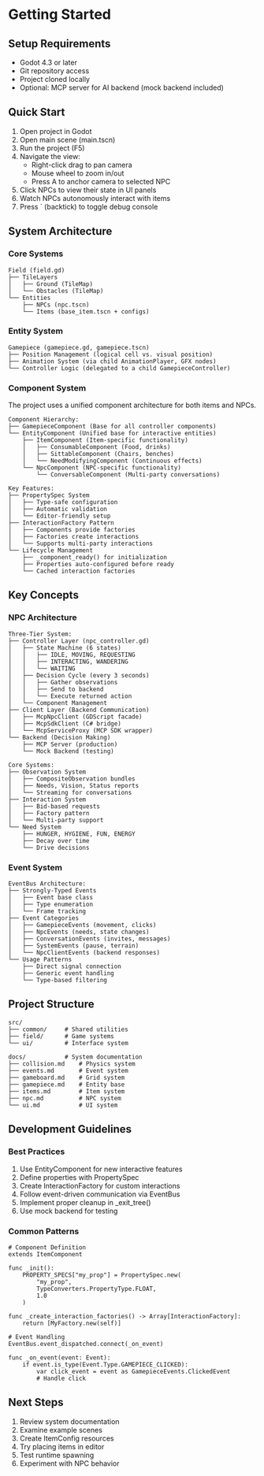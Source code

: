 # Getting Started

## Setup Requirements
- Godot 4.3 or later
- Git repository access
- Project cloned locally
- Optional: MCP server for AI backend (mock backend included)

## Quick Start
1. Open project in Godot
2. Open main scene (main.tscn)
3. Run the project (F5)
4. Navigate the view:
   - Right-click drag to pan camera
   - Mouse wheel to zoom in/out
   - Press A to anchor camera to selected NPC
5. Click NPCs to view their state in UI panels
6. Watch NPCs autonomously interact with items
7. Press ` (backtick) to toggle debug console

## System Architecture

### Core Systems
```
Field (field.gd)
├── TileLayers
│   ├── Ground (TileMap)
│   └── Obstacles (TileMap)
└── Entities
    ├── NPCs (npc.tscn)
    └── Items (base_item.tscn + configs)
```

### Entity System
```
Gamepiece (gamepiece.gd, gamepiece.tscn)
├── Position Management (logical cell vs. visual position)
├── Animation System (via child AnimationPlayer, GFX nodes)
└── Controller Logic (delegated to a child GamepieceController)
```

### Component System
The project uses a unified component architecture for both items and NPCs.

```
Component Hierarchy:
├── GamepieceComponent (Base for all controller components)
└── EntityComponent (Unified base for interactive entities)
    ├── ItemComponent (Item-specific functionality)
    │   ├── ConsumableComponent (Food, drinks)
    │   ├── SittableComponent (Chairs, benches)
    │   └── NeedModifyingComponent (Continuous effects)
    └── NpcComponent (NPC-specific functionality)
        └── ConversableComponent (Multi-party conversations)

Key Features:
├── PropertySpec System
│   ├── Type-safe configuration
│   ├── Automatic validation
│   └── Editor-friendly setup
├── InteractionFactory Pattern
│   ├── Components provide factories
│   ├── Factories create interactions
│   └── Supports multi-party interactions
└── Lifecycle Management
    ├── _component_ready() for initialization
    ├── Properties auto-configured before ready
    └── Cached interaction factories
```

## Key Concepts

### NPC Architecture
```
Three-Tier System:
├── Controller Layer (npc_controller.gd)
│   ├── State Machine (6 states)
│   │   ├── IDLE, MOVING, REQUESTING
│   │   ├── INTERACTING, WANDERING
│   │   └── WAITING
│   ├── Decision Cycle (every 3 seconds)
│   │   ├── Gather observations
│   │   ├── Send to backend
│   │   └── Execute returned action
│   └── Component Management
├── Client Layer (Backend Communication)
│   ├── McpNpcClient (GDScript facade)
│   ├── McpSdkClient (C# bridge)
│   └── McpServiceProxy (MCP SDK wrapper)
└── Backend (Decision Making)
    ├── MCP Server (production)
    └── Mock Backend (testing)

Core Systems:
├── Observation System
│   ├── CompositeObservation bundles
│   ├── Needs, Vision, Status reports
│   └── Streaming for conversations
├── Interaction System
│   ├── Bid-based requests
│   ├── Factory pattern
│   └── Multi-party support
└── Need System
    ├── HUNGER, HYGIENE, FUN, ENERGY
    ├── Decay over time
    └── Drive decisions
```

### Event System
```
EventBus Architecture:
├── Strongly-Typed Events
│   ├── Event base class
│   ├── Type enumeration
│   └── Frame tracking
├── Event Categories
│   ├── GamepieceEvents (movement, clicks)
│   ├── NpcEvents (needs, state changes)
│   ├── ConversationEvents (invites, messages)
│   ├── SystemEvents (pause, terrain)
│   └── NpcClientEvents (backend responses)
└── Usage Patterns
    ├── Direct signal connection
    ├── Generic event handling
    └── Type-based filtering
```

## Project Structure
```
src/
├── common/     # Shared utilities
├── field/      # Game systems
└── ui/         # Interface system

docs/           # System documentation
├── collision.md    # Physics system
├── events.md       # Event system
├── gameboard.md    # Grid system
├── gamepiece.md    # Entity base
├── items.md        # Item system
├── npc.md          # NPC system
└── ui.md           # UI system
```

## Development Guidelines

### Best Practices
1. Use EntityComponent for new interactive features
2. Define properties with PropertySpec
3. Create InteractionFactory for custom interactions
4. Follow event-driven communication via EventBus
5. Implement proper cleanup in _exit_tree()
6. Use mock backend for testing

### Common Patterns
```gdscript
# Component Definition
extends ItemComponent

func _init():
    PROPERTY_SPECS["my_prop"] = PropertySpec.new(
        "my_prop", 
        TypeConverters.PropertyType.FLOAT,
        1.0
    )

func _create_interaction_factories() -> Array[InteractionFactory]:
    return [MyFactory.new(self)]

# Event Handling
EventBus.event_dispatched.connect(_on_event)

func _on_event(event: Event):
    if event.is_type(Event.Type.GAMEPIECE_CLICKED):
        var click_event = event as GamepieceEvents.ClickedEvent
        # Handle click
```

## Next Steps
1. Review system documentation
2. Examine example scenes
3. Create ItemConfig resources
4. Try placing items in editor
5. Test runtime spawning
6. Experiment with NPC behavior
